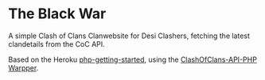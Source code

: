 # The Black War

A simple Clash of Clans Clanwebsite for Desi Clashers, fetching the latest clandetails from the CoC API.

Based on the Heroku [php-getting-started](https://github.com/heroku/php-getting-started), using the [ClashOfClans-API-PHP Warpper](https://github.com/1n9i9c7om/ClashOfClans-API-PHP).

